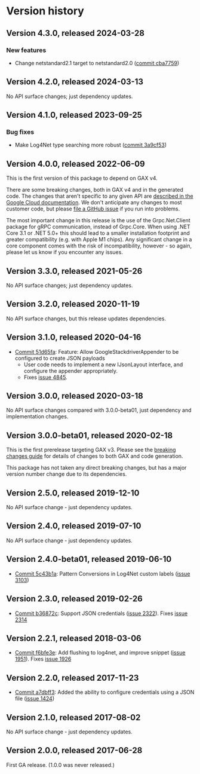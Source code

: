 # Version history

## Version 4.3.0, released 2024-03-28

### New features

- Change netstandard2.1 target to netstandard2.0 ([commit cba7759](https://github.com/googleapis/google-cloud-dotnet/commit/cba77591907c4a4594a184466534ee9e258bb5ef))

## Version 4.2.0, released 2024-03-13

No API surface changes; just dependency updates.

## Version 4.1.0, released 2023-09-25

### Bug fixes

- Make Log4Net type searching more robust ([commit 3a9cf53](https://github.com/googleapis/google-cloud-dotnet/commit/3a9cf538123553707bf7e49b82d8887102254c5c))

## Version 4.0.0, released 2022-06-09

This is the first version of this package to depend on GAX v4.

There are some breaking changes, both in GAX v4 and in the generated
code. The changes that aren't specific to any given API are [described in the Google Cloud
documentation](https://cloud.google.com/dotnet/docs/reference/help/breaking-gax4).
We don't anticipate any changes to most customer code, but please [file a
GitHub issue](https://github.com/googleapis/google-cloud-dotnet/issues/new/choose)
if you run into problems.

The most important change in this release is the use of the Grpc.Net.Client package
for gRPC communication, instead of Grpc.Core. When using .NET Core 3.1 or .NET 5.0+
this should lead to a smaller installation footprint and greater compatibility (e.g.
with Apple M1 chips). Any significant change in a core component comes with the risk
of incompatibility, however - so again, please let us know if you encounter any
issues.


## Version 3.3.0, released 2021-05-26

No API surface changes; just dependency updates.

## Version 3.2.0, released 2020-11-19

No API surface changes, but this release updates dependencies.

## Version 3.1.0, released 2020-04-16

- [Commit 51d65fa](https://github.com/googleapis/google-cloud-dotnet/commit/51d65fa): Feature: Allow GoogleStackdriverAppender to be configured to create JSON payloads
  - User code needs to implement a new IJsonLayout interface, and configure the appender appropriately.
  - Fixes [issue 4845](https://github.com/googleapis/google-cloud-dotnet/issues/4845).

## Version 3.0.0, released 2020-03-18

No API surface changes compared with 3.0.0-beta01, just dependency
and implementation changes.

## Version 3.0.0-beta01, released 2020-02-18

This is the first prerelease targeting GAX v3. Please see the [breaking changes guide](https://cloud.google.com/dotnet/docs/reference/help/breaking-gax2) for details of changes to both GAX and code generation.

This package has not taken any direct breaking changes, but has a major version number change due to its dependencies.

## Version 2.5.0, released 2019-12-10

No API surface change - just dependency updates.

## Version 2.4.0, released 2019-07-10

No API surface change - just dependency updates.

## Version 2.4.0-beta01, released 2019-06-10

- [Commit 5c43b1a](https://github.com/googleapis/google-cloud-dotnet/commit/5c43b1a): Pattern Conversions in Log4Net custom labels ([issue 3103](https://github.com/googleapis/google-cloud-dotnet/issues/3103))

## Version 2.3.0, released 2019-02-26

- [Commit b36872c](https://github.com/googleapis/google-cloud-dotnet/commit/b36872c): Support JSON credentials ([issue 2322](https://github.com/googleapis/google-cloud-dotnet/issues/2322)). Fixes [issue 2314](https://github.com/googleapis/google-cloud-dotnet/issues/2314)

## Version 2.2.1, released 2018-03-06

- [Commit f6bfe3e](https://github.com/googleapis/google-cloud-dotnet/commit/f6bfe3e): Add flushing to log4net, and improve snippet ([issue 1951](https://github.com/googleapis/google-cloud-dotnet/issues/1951)). Fixes [issue 1926](https://github.com/googleapis/google-cloud-dotnet/issues/1926)

## Version 2.2.0, released 2017-11-23

- [Commit a7dbff3](https://github.com/googleapis/google-cloud-dotnet/commit/a7dbff3): Added the ability to configure credentials using a JSON file ([issue 1424](https://github.com/googleapis/google-cloud-dotnet/issues/1424))

## Version 2.1.0, released 2017-08-02

No API surface change - just dependency updates.

## Version 2.0.0, released 2017-06-28

First GA release. (1.0.0 was never released.)
